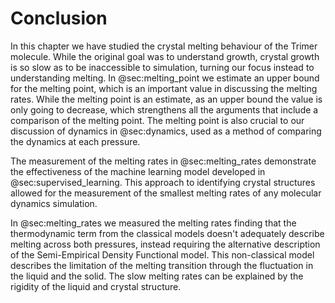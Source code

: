 # Conclusion

In this chapter we have studied
the crystal melting behaviour of the Trimer molecule.
While the original goal was to understand growth,
crystal growth is so slow as to be inaccessible to simulation,
turning our focus instead to understanding melting.
In @sec:melting_point we estimate an upper bound
for the melting point,
which is an important value in discussing the melting rates.
While the melting point is an estimate,
as an upper bound the value is only going to decrease,
which strengthens all the arguments
that include a comparison of the melting point.
The melting point is also crucial to our discussion of
dynamics in @sec:dynamics,
used as a method of comparing the dynamics at each pressure.

The measurement of the melting rates in @sec:melting_rates
demonstrate the effectiveness of the machine learning model
developed in @sec:supervised_learning.
This approach to identifying crystal structures
allowed for the measurement of the smallest melting rates
of any molecular dynamics simulation.

In @sec:melting_rates we measured the melting rates
finding that the thermodynamic term from the classical models
doesn't adequately describe melting across both pressures,
instead requiring the alternative description
of the Semi-Empirical Density Functional model.
This non-classical model
describes the limitation of the melting transition
through the fluctuation in the liquid and the solid.
The slow melting rates can be explained
by the rigidity of the liquid and crystal structure.

